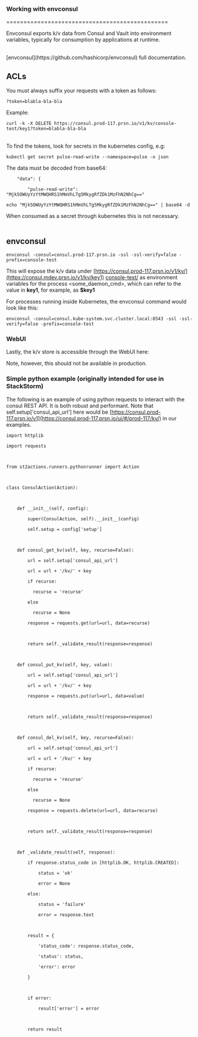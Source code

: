 ### Working with envconsul
===============================================

Envconsul exports k/v data from Consul and Vault into environment variables,
typically for consumption by applications at runtime.

<br>
[envconsul](https://github.com/hashicorp/envconsul) full documentation.

ACLs
----

You must always suffix your requests with a token as follows:

    ?token=blabla-bla-bla

Example:

    curl -k -X DELETE https://consul.prod-117.prsn.io/v1/kv/console-test/key1?token=blabla-bla-bla

<br>
To find the tokens, look for secrets in the kubernetes config, e.g:

    kubectl get secret pulse-read-write --namespace=pulse -o json

The data must be decoded from base64:

        "data": {

            "pulse-read-write": "Mjk5OWUyYzYtMWQHRS1hMmVhLTg5MkygRfZDk1MzFhN2NhCg=="

    echo "Mjk5OWUyYzYtMWQHRS1hMmVhLTg5MkygRfZDk1MzFhN2NhCg==" | base64 -d

When consumed as a secret through kubernetes this is not necessary.
<br><br>

envconsul
---------

```
envconsul -consul=consul.prod-117.prsn.io -ssl -ssl-verify=false -prefix=console-test
```

This will expose the k/v data
under [https://consul.prod-117.prsn.io/v1/kv/](https://consul.mdev.prsn.io/v1/kv/key1) [console-test/](https://consul.mdev.prsn.io/v1/kv/key1)
as environment variables for the process &lt;some\_daemon\_cmd&gt;,
which can refer to the value in **key1**, for example, as **\$key1**


For processes running inside Kubernetes, the envconsul command would
look like this:

    envconsul -consul=consul.kube-system.svc.cluster.local:8543 -ssl -ssl-verify=false -prefix=console-test

### WebUI

Lastly, the k/v store is accessible through the WebUI here:

Note, however, this should not be available in production.

### Simple python example (originally intended for use in StackStorm)

The following is an example of using python requests to interact with
the consul REST API. It is both robust and performant. Note that
self.setup\['consul\_api\_url'\] here would be
[https://consul.prod-117.prsn.io/v1](https://consul.prod-117.prsn.io/ui/#/prod-117/kv/) in our examples.

    import httplib

    import requests

     

    from st2actions.runners.pythonrunner import Action

     

    class ConsulAction(Action):

     

        def __init__(self, config):

            super(ConsulAction, self).__init__(config)

            self.setup = config['setup']

     

        def consul_get_kv(self, key, recurse=False):

            url = self.setup['consul_api_url']

            url = url + '/kv/' + key

            if recurse:

              recurse = 'recurse'

            else

              recurse = None

            response = requests.get(url=url, data=recurse)

     

            return self._validate_result(response=response)    

     

        def consul_put_kv(self, key, value):

            url = self.setup['consul_api_url']

            url = url + '/kv/' + key

            response = requests.put(url=url, data=value)

     

            return self._validate_result(response=response)    

     

        def consul_del_kv(self, key, recurse=False):

            url = self.setup['consul_api_url']

            url = url + '/kv/' + key

            if recurse:

              recurse = 'recurse'

            else

              recurse = None

            response = requests.delete(url=url, data=recurse)

     

            return self._validate_result(response=response)    

     

        def _validate_result(self, response):

            if response.status_code in [httplib.OK, httplib.CREATED]:

                status = 'ok'

                error = None

            else:

                status = 'failure'

                error = response.text

     

            result = {

                'status_code': response.status_code,

                'status': status,

                'error': error

            }

     

            if error:

                result['error'] = error

     

            return result
